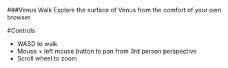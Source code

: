 ###Venus Walk
Explore the surface of Venus from the comfort of your own browser

#Controls
 * WASD to walk
 * Mouse + left mouse button to pan from 3rd person perspective
 * Scroll wheel to zoom